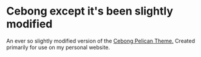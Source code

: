 # Cebong except it's been slightly modified

An ever so slightly modified version of the [Cebong Pelican Theme.](https://github.com/getpelican-themes/cebong) Created primarily for use on my personal website. 

